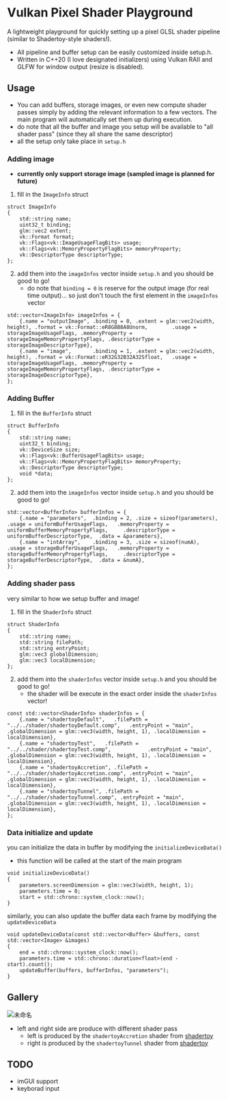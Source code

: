 # Vulkan Pixel Shader Playground
A lightweight playground for quickly setting up a pixel GLSL shader pipeline (similar to Shadertoy-style shaders!).
- All pipeline and buffer setup can be easily customized inside setup.h.
- Written in C++20 (I love designated initializers) using Vulkan RAII and GLFW for window output (resize is disabled).
## Usage
- You can add buffers, storage images, or even new compute shader passes simply by adding the relevant information to a few vectors. The main program will automatically set them up during execution.
- do note that all the buffer and image you setup will be available to "all shader pass" (since they all share the same descriptor)
- all the setup only take place in `setup.h`
### Adding image
- **currently only support storage image (sampled image is planned for future)**
1. fill in the `ImageInfo` struct
```cpp=
struct ImageInfo
{
    std::string name;
    uint32_t binding;
    glm::vec2 extent;
    vk::Format format;
    vk::Flags<vk::ImageUsageFlagBits> usage;
    vk::Flags<vk::MemoryPropertyFlagBits> memoryProperty;
    vk::DescriptorType descriptorType;
};
```
2. add them into the `imageInfos` vector inside `setup.h` and you should be good to go!
    - do note that `binding = 0` is reserve for the output image (for real time output)... so just don't touch the first element in the `imageInfos` vector
```cpp=
std::vector<ImageInfo> imageInfos = {
    {.name = "outputImage", .binding = 0, .extent = glm::vec2(width, height), .format = vk::Format::eR8G8B8A8Unorm,        .usage = storageImageUsageFlags, .memoryProperty = storageImageMemoryPropertyFlags, .descriptorType = storageImageDescriptorType},
    {.name = "image",       .binding = 1, .extent = glm::vec2(width, height), .format = vk::Format::eR32G32B32A32Sfloat,   .usage = storageImageUsageFlags, .memoryProperty = storageImageMemoryPropertyFlags, .descriptorType = storageImageDescriptorType},
};
```
### Adding Buffer
1. fill in the `BufferInfo` struct
```cpp=
struct BufferInfo
{
    std::string name;
    uint32_t binding;
    vk::DeviceSize size;
    vk::Flags<vk::BufferUsageFlagBits> usage;
    vk::Flags<vk::MemoryPropertyFlagBits> memoryProperty;
    vk::DescriptorType descriptorType;
    void *data;
};
```
2. add them into the `imageInfos` vector inside `setup.h` and you should be good to go!
```cpp=
std::vector<BufferInfo> bufferInfos = {
    {.name = "parameters",  .binding = 2, .size = sizeof(parameters),   .usage = uniformBufferUsageFlags,   .memoryProperty = uniformBufferMemoryPropertyFlags,     .descriptorType = uniformBufferDescriptorType,  .data = &parameters},
    {.name = "intArray",    .binding = 3, .size = sizeof(numA),         .usage = storageBufferUsageFlags,   .memoryProperty = storageBufferMemoryPropertyFlags,     .descriptorType = storageBufferDescriptorType,  .data = &numA},
};
```
### Adding shader pass
very similar to how we setup buffer and image!
1. fill in the `ShaderInfo` struct
```cpp=
struct ShaderInfo
{
    std::string name;
    std::string filePath;
    std::string entryPoint;
    glm::vec3 globalDimension;
    glm::vec3 localDimension;
};
```
2. add them into the `shaderInfos` vector inside `setup.h` and you should be good to go!
    - the shader will be execute in the exact order inside the `shaderInfos` vector!
```cpp=
const std::vector<ShaderInfo> shaderInfos = {
    {.name = "shadertoyDefault",   .filePath = "../../shader/shadertoyDefault.comp",   .entryPoint = "main", .globalDimension = glm::vec3(width, height, 1), .localDimension = localDimension},
    {.name = "shadertoyTest",   .filePath = "../../shader/shadertoyTest.comp",            .entryPoint = "main", .globalDimension = glm::vec3(width, height, 1), .localDimension = localDimension},
    {.name = "shadertoyAccretion", .filePath = "../../shader/shadertoyAccretion.comp", .entryPoint = "main", .globalDimension = glm::vec3(width, height, 1), .localDimension = localDimension},
    {.name = "shadertoyTunnel", .filePath = "../../shader/shadertoyTunnel.comp", .entryPoint = "main", .globalDimension = glm::vec3(width, height, 1), .localDimension = localDimension},
};
```
### Data initialize and update
you can initialize the data in buffer by modifying the `initializeDeviceData()`
- this function will be called at the start of the main program
```cpp=
void initializeDeviceData()
{
    parameters.screenDimension = glm::vec3(width, height, 1);
    parameters.time = 0;
    start = std::chrono::system_clock::now();
}

```
similarly, you can also update the buffer data each frame by modifying the `updateDeviceData`
```cpp=
void updateDeviceData(const std::vector<Buffer> &buffers, const std::vector<Image> &images)
{
    end = std::chrono::system_clock::now();
    parameters.time = std::chrono::duration<float>(end - start).count();
    updateBuffer(buffers, bufferInfos, "parameters");
}
```
## Gallery
![未命名](https://hackmd.io/_uploads/S1mt10kSlx.jpg)
- left and right side are produce with different shader pass
    - left is produced by the `shadertoyAccretion` shader from [shadertoy](https://www.shadertoy.com/view/WcKXDV)
    - right is produced by the `shadertoyTunnel` shader from [shadertoy](https://www.shadertoy.com/view/WfcGWj)
## TODO
- imGUI support
- keyborad input
